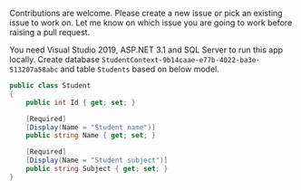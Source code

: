 Contributions are welcome. Please create a new issue or pick an existing 
issue to work on. Let me know on which issue you are going to work before 
raising a pull request.

You need Visual Studio 2019, ASP.NET 3.1 and SQL Server to run this app 
locally. Create database `StudentContext-9b14caae-e77b-4022-ba3e-513207a58abc`
and table `Students` based on below model.

```c#
public class Student
{
    public int Id { get; set; }

    [Required]
    [Display(Name = "Student name")]
    public string Name { get; set; }

    [Required]
    [Display(Name = "Student subject")]
    public string Subject { get; set; }
}
```
